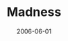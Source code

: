---
layout: cassette
title: "Madness"
date: 2006-06-01
publish: 2016-06-01
category: Single
tags: [rexly, way_back_productions]
artist: "Rexly"
description: "Madness<br>ft. Way Back Productions"
artwork: "rexly-madness"
side-a: "'rexly_-_madness'"
side-b: "'rexly_-_madness'"
icon: '<i class="demo-icon icon-cassette"></i>'
---